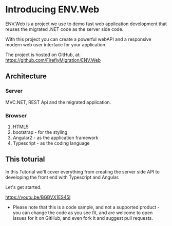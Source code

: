 # Introducing ENV.Web

ENV.Web is a project we use to demo fast web application development that reuses the migrated .NET code as the server side code.

With this project you can create a powerful webAPI and a responsive modern web user interface for your application.

The project is hosted on GitHub, at:
https://github.com/FireflyMigration/ENV.Web

## Architecture
### Server 
MVC.NET, REST Api and the migrated application.

### Browser
1. HTML5
2. bootstrap - for the styling
3. Angular2 - as the application framework
4. Typescript - as the coding language


## This toturial
In this Tutorial we'll cover everything from creating the server side API to developing the front end with Typescript and Angular.

Let's get started.

https://youtu.be/BGBVX1ES45I


* Please note that this is a code sample, and not a supported product - you can change the code as you see fit, and are welcome to open issues for it on GitHub, and even fork it and suggest pull requests.
